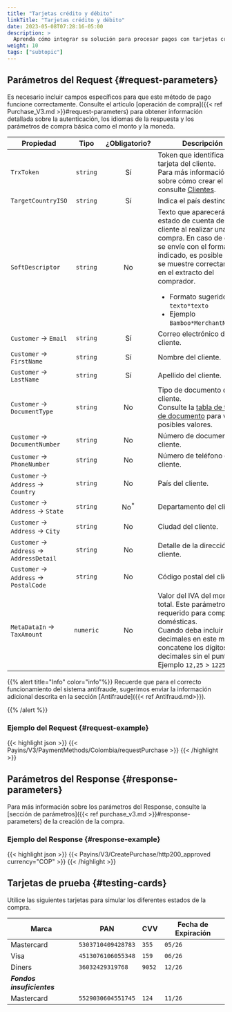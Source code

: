```yaml
---
title: "Tarjetas crédito y débito"
linkTitle: "Tarjetas crédito y débito"
date: 2023-05-08T07:28:16-05:00
description: >
  Aprenda cómo integrar su solución para procesar pagos con tarjetas crédito o débito.
weight: 10
tags: ["subtopic"]
---
```


## Parámetros del Request {#request-parameters}
Es necesario incluir campos específicos para que este método de pago funcione correctamente. Consulte el artículo [operación de compra]({{< ref Purchase_V3.md >}}#request-parameters) para obtener información detallada sobre la autenticación, los idiomas de la respuesta y los parámetros de compra básica como el monto y la moneda.

| Propiedad | Tipo | ¿Obligatorio? | Descripción |
|---|:-:|:-:|---|
| `TrxToken` | `string` | Sí | Token que identifica la tarjeta del cliente.<br>Para más información sobre cómo crear el token, consulte [Clientes](/es/docs/purchase-workflow/customer-types.html). |
| `TargetCountryISO` | `string` | Sí | Indica el país destino. |
| `SoftDescriptor` | `string` | No | Texto que aparecerá en el estado de cuenta del cliente al realizar una compra. En caso de que no se envíe con el formato indicado, es posible que no se muestre correctamente en el extracto del comprador.<br> <ul style="margin-bottom: initial;"><li>Formato sugerido `texto*texto`<li> Ejemplo `Bamboo*MerchantName123` |
| `Customer` → `Email` | `string` | Sí | Correo electrónico del cliente. |
| `Customer` → `FirstName` | `string` | Sí | Nombre del cliente. |
| `Customer` → `LastName` | `string` | Sí | Apellido del cliente. |
| `Customer` → `DocumentType` | `string` | No | Tipo de documento del cliente.<br>Consulte la [tabla de tipos de documento](/es/docs/payment-methods/colombia.html#document-types) para ver los posibles valores. |
| `Customer` → `DocumentNumber` | `string` | No | Número de documento del cliente. |
| `Customer` → `PhoneNumber` | `string` | No | Número de teléfono del cliente. |
| `Customer` → `Address` → `Country` | `string` | No | País del cliente. |
| `Customer` → `Address` → `State` | `string` | No<sup>*</sup> | Departamento del cliente. |
| `Customer` → `Address` → `City` | `string` | No | Ciudad del cliente. |
| `Customer` → `Address` → `AddressDetail` | `string` | No | Detalle de la dirección del cliente. |
| `Customer` → `Address` → `PostalCode` | `string` | No | Código postal del cliente. |
| `MetaDataIn` → `TaxAmount` | `numeric` | No | Valor del IVA del monto total. Este parámetro es requerido para compras domésticas.<br>Cuando deba incluir decimales en este monto, concatene los dígitos decimales sin el punto. Ejemplo `12,25` > `1225`. |

{{% alert title="Info" color="info"%}}
Recuerde que para el correcto funcionamiento del sistema antifraude, sugerimos enviar la información adicional descrita en la sección [Antifraude]({{< ref Antifraud.md>}}).

{{% /alert %}}

### Ejemplo del Request {#request-example}
{{< highlight json >}}
{{< Payins/V3/PaymentMethods/Colombia/requestPurchase >}}
{{< /highlight >}}

## Parámetros del Response {#response-parameters}
Para más información sobre los parámetros del Response, consulte la [sección de parámetros]({{< ref purchase_v3.md >}}#response-parameters) de la creación de la compra.

### Ejemplo del Response {#response-example}

{{< highlight json >}}
{{< Payins/V3/CreatePurchase/http200_approved currency="COP" >}}
{{< /highlight >}}

## Tarjetas de prueba {#testing-cards}
Utilice las siguientes tarjetas para simular los diferentes estados de la compra.

| Marca | PAN | CVV | Fecha de Expiración |
|---|---|---|---|
| Mastercard | `5303710409428783` | `355` | `05/26` |
| Visa | `4513076106055348` | `159` | `06/26` |
| Diners | `36032429319768` | `9052` | `12/26 `|
| ***Fondos insuficientes*** |  |  |  |
| Mastercard | `5529030604551745` | `124` | `11/26` |